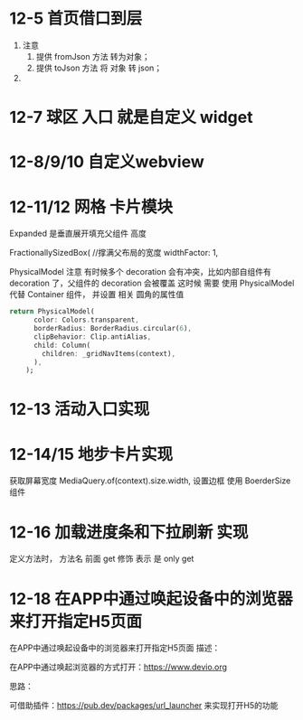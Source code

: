 




# 12-5 首页借口到层

1. 注意
   1.  提供 fromJson 方法 转为对象；
   2.  提供 toJson 方法 将 对象 转 json；
2.  

# 12-7 球区 入口 就是自定义 widget 
# 12-8/9/10  自定义webview 
# 12-11/12 网格 卡片模块
Expanded 是垂直展开填充父组件 高度

FractionallySizedBox(
      //撑满父布局的宽度
      widthFactor: 1,

PhysicalModel
注意 有时候多个 decoration 会有冲突，比如内部自组件有 decoration 了，父组件的 decoration 会被覆盖 这时候 需要 使用 PhysicalModel 代替 Container 组件， 并设置 相关 圆角的属性值
```dart
return PhysicalModel(
      color: Colors.transparent,
      borderRadius: BorderRadius.circular(6),
      clipBehavior: Clip.antiAlias,
      child: Column(
        children: _gridNavItems(context),
      ),
    );
```
# 12-13 活动入口实现
# 12-14/15 地步卡片实现

获取屏幕宽度 MediaQuery.of(context).size.width,
设置边框 使用 BoerderSize 组件

# 12-16 加载进度条和下拉刷新 实现

定义方法时， 方法名 前面 get 修饰 表示 是 only get

# 12-18 在APP中通过唤起设备中的浏览器来打开指定H5页面
在APP中通过唤起设备中的浏览器来打开指定H5页面
描述：

在APP中通过唤起浏览器的方式打开：https://www.devio.org

思路：

可借助插件：https://pub.dev/packages/url_launcher
来实现打开H5的功能